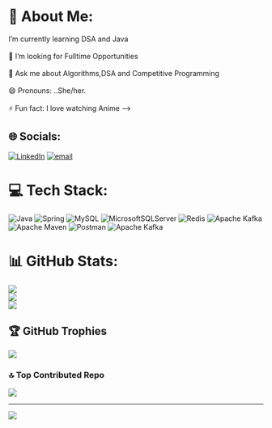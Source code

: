 # 💫 About Me:
I’m currently learning DSA and Java<br><br>🤔 I’m looking for Fulltime Opportunities<br><br>💬 Ask me about Algorithms,DSA and Competitive Programming<br><br>😄 Pronouns: ..She/her.<br><br>⚡ Fun fact: I love watching Anime -->


## 🌐 Socials:
[![LinkedIn](https://img.shields.io/badge/LinkedIn-%230077B5.svg?logo=linkedin&logoColor=white)](https://linkedin.com/in/www.linkedin.com/in/shilpee-srivastava-69634b1b1) [![email](https://img.shields.io/badge/Email-D14836?logo=gmail&logoColor=white)](mailto:shilpeebackend@gmail.com) 

# 💻 Tech Stack:
![Java](https://img.shields.io/badge/java-%23ED8B00.svg?style=for-the-badge&logo=openjdk&logoColor=white) ![Spring](https://img.shields.io/badge/spring-%236DB33F.svg?style=for-the-badge&logo=spring&logoColor=white) ![MySQL](https://img.shields.io/badge/mysql-4479A1.svg?style=for-the-badge&logo=mysql&logoColor=white) ![MicrosoftSQLServer](https://img.shields.io/badge/Microsoft%20SQL%20Server-CC2927?style=for-the-badge&logo=microsoft%20sql%20server&logoColor=white) ![Redis](https://img.shields.io/badge/redis-%23DD0031.svg?style=for-the-badge&logo=redis&logoColor=white) ![Apache Kafka](https://img.shields.io/badge/Apache%20Kafka-000?style=for-the-badge&logo=apachekafka) ![Apache Maven](https://img.shields.io/badge/Apache%20Maven-C71A36?style=for-the-badge&logo=Apache%20Maven&logoColor=white) ![Postman](https://img.shields.io/badge/Postman-FF6C37?style=for-the-badge&logo=postman&logoColor=white) ![Apache Kafka](https://img.shields.io/badge/Apache%20Kafka-000?style=for-the-badge&logo=apachekafka)
# 📊 GitHub Stats:
![](https://github-readme-stats.vercel.app/api?username=shilpee-0311&theme=dark&hide_border=true&include_all_commits=false&count_private=false)<br/>
![](https://nirzak-streak-stats.vercel.app/?user=shilpee-0311&theme=dark&hide_border=true)<br/>
![](https://github-readme-stats.vercel.app/api/top-langs/?username=shilpee-0311&theme=dark&hide_border=true&include_all_commits=false&count_private=false&layout=compact)

## 🏆 GitHub Trophies
![](https://github-profile-trophy.vercel.app/?username=shilpee-0311&theme=radical&no-frame=false&no-bg=true&margin-w=4)

### 🔝 Top Contributed Repo
![](https://github-contributor-stats.vercel.app/api?username=shilpee-0311&limit=5&theme=dark&combine_all_yearly_contributions=true)

---
[![](https://visitcount.itsvg.in/api?id=shilpee-0311&icon=0&color=0)](https://visitcount.itsvg.in)

<!-- Proudly created with GPRM ( https://gprm.itsvg.in ) -->


